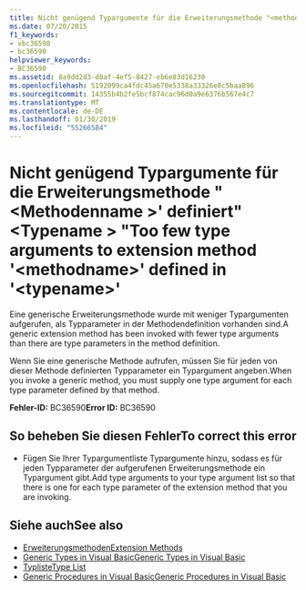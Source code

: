 ```yaml
---
title: Nicht genügend Typargumente für die Erweiterungsmethode "<methodname>"definiert "<typename>"
ms.date: 07/20/2015
f1_keywords:
- vbc36590
- bc36590
helpviewer_keywords:
- BC36590
ms.assetid: 8a9dd2d3-d8af-4ef5-8427-eb6e83d16230
ms.openlocfilehash: 5192099ca4fdc45a670e5338a33326e8c5baa896
ms.sourcegitcommit: 14355b4b2fe5bcf874cac96d0a9e6376b567e4c7
ms.translationtype: MT
ms.contentlocale: de-DE
ms.lasthandoff: 01/30/2019
ms.locfileid: "55266584"
---
```

# <a name="too-few-type-arguments-to-extension-method-methodname-defined-in-typename"></a><span data-ttu-id="75c3e-102">Nicht genügend Typargumente für die Erweiterungsmethode "\<Methodenname >' definiert"\<Typename > "</span><span class="sxs-lookup"><span data-stu-id="75c3e-102">Too few type arguments to extension method '\<methodname>' defined in '\<typename>'</span></span>
<span data-ttu-id="75c3e-103">Eine generische Erweiterungsmethode wurde mit weniger Typargumenten aufgerufen, als Typparameter in der Methodendefinition vorhanden sind.</span><span class="sxs-lookup"><span data-stu-id="75c3e-103">A generic extension method has been invoked with fewer type arguments than there are type parameters in the method definition.</span></span>  
  
 <span data-ttu-id="75c3e-104">Wenn Sie eine generische Methode aufrufen, müssen Sie für jeden von dieser Methode definierten Typparameter ein Typargument angeben.</span><span class="sxs-lookup"><span data-stu-id="75c3e-104">When you invoke a generic method, you must supply one type argument for each type parameter defined by that method.</span></span>  
  
 <span data-ttu-id="75c3e-105">**Fehler-ID:** BC36590</span><span class="sxs-lookup"><span data-stu-id="75c3e-105">**Error ID:** BC36590</span></span>  
  
## <a name="to-correct-this-error"></a><span data-ttu-id="75c3e-106">So beheben Sie diesen Fehler</span><span class="sxs-lookup"><span data-stu-id="75c3e-106">To correct this error</span></span>  
  
-   <span data-ttu-id="75c3e-107">Fügen Sie Ihrer Typargumentliste Typargumente hinzu, sodass es für jeden Typparameter der aufgerufenen Erweiterungsmethode ein Typargument gibt.</span><span class="sxs-lookup"><span data-stu-id="75c3e-107">Add type arguments to your type argument list so that there is one for each type parameter of the extension method that you are invoking.</span></span>  
  
## <a name="see-also"></a><span data-ttu-id="75c3e-108">Siehe auch</span><span class="sxs-lookup"><span data-stu-id="75c3e-108">See also</span></span>
- [<span data-ttu-id="75c3e-109">Erweiterungsmethoden</span><span class="sxs-lookup"><span data-stu-id="75c3e-109">Extension Methods</span></span>](../../visual-basic/programming-guide/language-features/procedures/extension-methods.md)
- [<span data-ttu-id="75c3e-110">Generic Types in Visual Basic</span><span class="sxs-lookup"><span data-stu-id="75c3e-110">Generic Types in Visual Basic</span></span>](../../visual-basic/programming-guide/language-features/data-types/generic-types.md)
- [<span data-ttu-id="75c3e-111">Typliste</span><span class="sxs-lookup"><span data-stu-id="75c3e-111">Type List</span></span>](../../visual-basic/language-reference/statements/type-list.md)
- [<span data-ttu-id="75c3e-112">Generic Procedures in Visual Basic</span><span class="sxs-lookup"><span data-stu-id="75c3e-112">Generic Procedures in Visual Basic</span></span>](../../visual-basic/programming-guide/language-features/data-types/generic-procedures.md)
